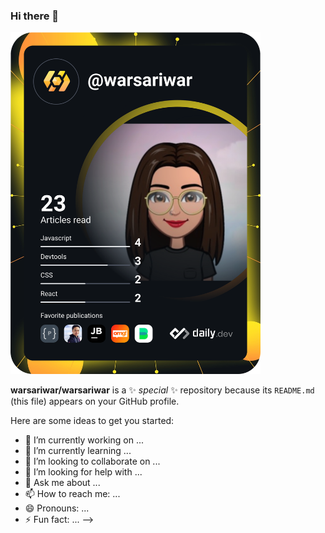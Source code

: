 ### Hi there 👋
<a href="https://app.daily.dev/warsariwar"><img src="https://github.com/warsariwar/warsariwar/blob/master/devcard.svg" width="400" alt="War SariWar's Dev Card"/></a>

**warsariwar/warsariwar** is a ✨ _special_ ✨ repository because its `README.md` (this file) appears on your GitHub profile.

Here are some ideas to get you started:

- 🔭 I’m currently working on ...
- 🌱 I’m currently learning ...
- 👯 I’m looking to collaborate on ...
- 🤔 I’m looking for help with ...
- 💬 Ask me about ...
- 📫 How to reach me: ...
- 😄 Pronouns: ...
- ⚡ Fun fact: ...
-->
